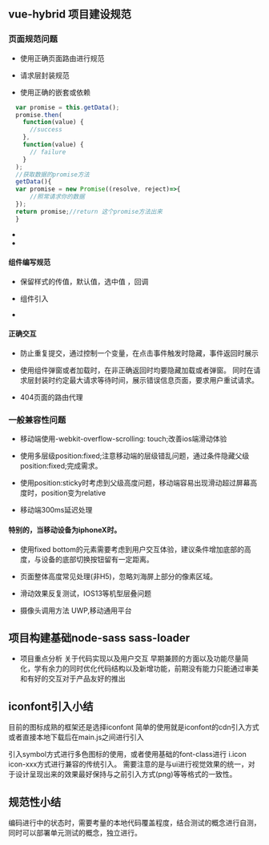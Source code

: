 ## vue-hybrid 项目建设规范

### 页面规范问题

* 使用正确页面路由进行规范

* 请求层封装规范

* 使用正确的嵌套或依赖
```js
  var promise = this.getData();
  promise.then(
    function(value) {
      //success
    },
    function(value) {
      // failure
    }
  );
  //获取数据的promise方法
  getData(){
  var promise = new Promise((resolve, reject)=>{
      //照常请求你的数据
  });
  return promise;//return 这个promise方法出来
  }
```
* 

* 

#### 组件编写规范

* 保留样式的传值，默认值，选中值 ，回调

* 组件引入

* 

#### 正确交互

* 防止重复提交，通过控制一个变量，在点击事件触发时隐藏，事件返回时展示

* 使用组件弹窗或者加载时，在非正确返回时均要隐藏加载或者弹窗。 同时在请求层封装时约定最大请求等待时间，展示错误信息页面，要求用户重试请求。

* 404页面的路由代理



### 一般兼容性问题

* 移动端使用-webkit-overflow-scrolling: touch;改善ios端滑动体验

* 使用多层级position:fixed;注意移动端的层级错乱问题，通过条件隐藏父级position:fixed;完成需求。

* 使用position:sticky时考虑到父级高度问题，移动端容易出现滑动超过屏幕高度时，position变为relative

* 移动端300ms延迟处理


#### 特别的，当移动设备为iphoneX时。

* 使用fixed bottom的元素需要考虑到用户交互体验，建议条件增加底部的高度，与设备的底部切换按钮留有一定距离。

* 页面整体高度常见处理(非H5)，忽略刘海屏上部分的像素区域。

* 滑动效果反复测试，IOS13等机型层叠问题

* 摄像头调用方法 UWP,移动通用平台

## 项目构建基础node-sass sass-loader

* 项目重点分析  关于代码实现以及用户交互  早期兼顾的方面以及功能尽量简化，学有余力的同时优化代码结构以及新增功能，前期没有能力只能通过审美和有好的交互对于产品友好的推出


## iconfont引入小结

目前的图标成熟的框架还是选择iconfont
简单的使用就是iconfont的cdn引入方式或者直接本地下载后在main.js之间进行引入

引入symbol方式进行多色图标的使用，或者使用基础的font-class进行 i.icon icon-xxx方式进行兼容的传统引入。
需要注意的是与ui进行视觉效果的统一，对于设计呈现出来的效果最好保持与之前引入方式(png)等等格式的一致性。

## 规范性小结

编码进行中的状态时，需要考量的本地代码覆盖程度，结合测试的概念进行自测，同时可以部署单元测试的概念，独立进行。




